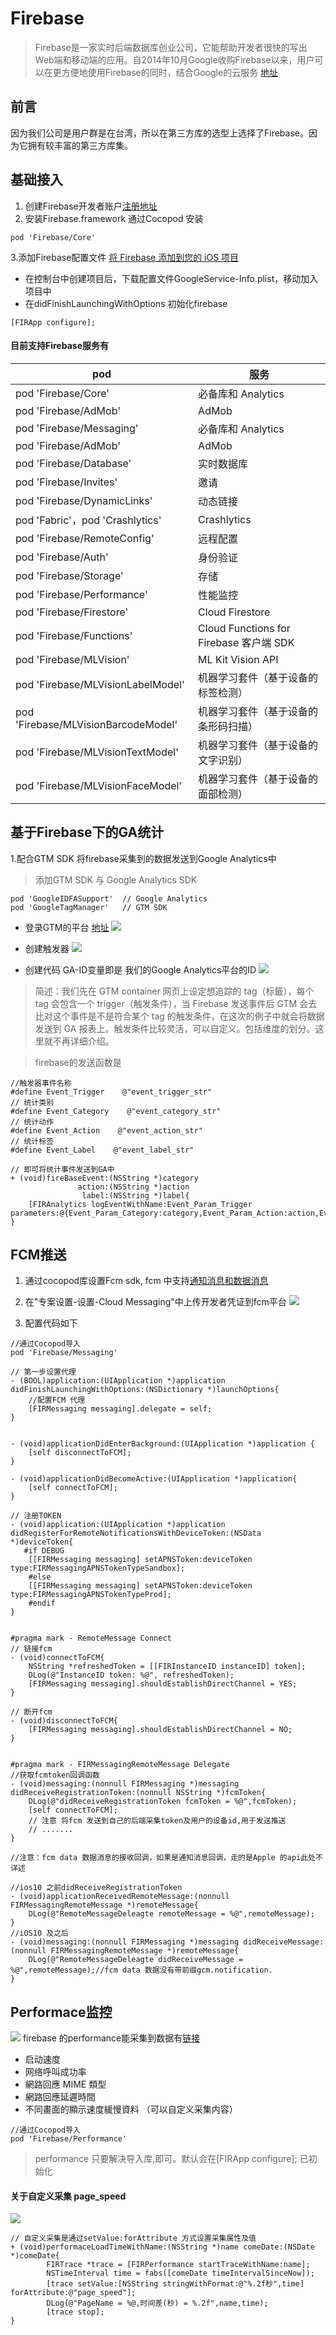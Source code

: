 # Firebase
> Firebase是一家实时后端数据库创业公司，它能帮助开发者很快的写出Web端和移动端的应用。自2014年10月Google收购Firebase以来，用户可以在更方便地使用Firebase的同时，结合Google的云服务 [地址](https://firebase.google.cn/)

## 前言
因为我们公司是用户群是在台湾，所以在第三方库的选型上选择了Firebase。因为它拥有较丰富的第三方库集。


## 基础接入

1. 创建Firebase开发者账户[注册地址](https://www.firebase.com/login/)
2. 安装Firebase.framework
通过Cocopod 安装
```
pod 'Firebase/Core'
```
3.添加Firebase配置文件 [将 Firebase 添加到您的 iOS 项目](https://firebase.google.com/docs/ios/setup?authuser=0)
- 在控制台中创建项目后，下载配置文件GoogleService-Info.plist，移动加入项目中
- 在didFinishLaunchingWithOptions 初始化firebase

```
[FIRApp configure]; 
```


#### 目前支持Firebase服务有

pod | 服务
---|---
pod 'Firebase/Core' | 必备库和 Analytics
pod 'Firebase/AdMob' | AdMob
pod 'Firebase/Messaging' | 必备库和 Analytics
pod 'Firebase/AdMob' | AdMob
pod 'Firebase/Database'	| 实时数据库
pod 'Firebase/Invites'	| 邀请
pod 'Firebase/DynamicLinks'| 	动态链接
pod 'Fabric'，pod 'Crashlytics' |	Crashlytics
pod 'Firebase/RemoteConfig'	|远程配置
pod 'Firebase/Auth' |	身份验证
pod 'Firebase/Storage' |	存储
pod 'Firebase/Performance' |	性能监控
pod 'Firebase/Firestore' |	Cloud Firestore
pod 'Firebase/Functions' |	Cloud Functions for Firebase 客户端 SDK
pod 'Firebase/MLVision' |	ML Kit Vision API
pod 'Firebase/MLVisionLabelModel'	| 机器学习套件（基于设备的标签检测）
pod 'Firebase/MLVisionBarcodeModel'	| 机器学习套件（基于设备的条形码扫描）
pod 'Firebase/MLVisionTextModel'	| 机器学习套件（基于设备的文字识别）
pod 'Firebase/MLVisionFaceModel'	| 机器学习套件（基于设备的面部检测）


## 基于Firebase下的GA统计
1.配合GTM SDK 将firebase采集到的数据发送到Google Analytics中

> 添加GTM SDK 与 Google Analytics SDK
```
pod 'GoogleIDFASupport'  // Google Analytics 
pod 'GoogleTagManager'   // GTM SDK
```
- 登录GTM的平台 [地址](https://tagmanager.google.com/?hl=zh_CN#/org/xM83TFWlQfiVaBKyzHY6Zw)
![](https://diycode.b0.upaiyun.com/photo/2018/a84c1fec08ac8f33d48ca1b98107fcce.png)

- 创建触发器
![](https://diycode.b0.upaiyun.com/photo/2018/feaf43c0472d7aa32f8393d66dbf9a05.png)

- 创建代码  GA-ID变量即是 我们的Google Analytics平台的ID
![](https://diycode.b0.upaiyun.com/photo/2018/811cc75e1669adfa45b74bb881a12590.png)

> 简述：我们先在 GTM container 网页上设定想追踪的 tag（标籤），每个 tag 会包含一个 trigger（触发条件），当 Firebase 发送事件后 GTM 会去比对这个事件是不是符合某个 tag 的触发条件，在这次的例子中就会将数据发送到 GA 报表上。触发条件比较灵活，可以自定义。包括维度的划分。这里就不再详细介绍。



> firebase的发送函数是

```
//触发器事件名称
#define Event_Trigger    @"event_trigger_str"
// 统计类别
#define Event_Category    @"event_category_str"
// 统计动作
#define Event_Action    @"event_action_str"
// 统计标签
#define Event_Label    @"event_label_str"
              
// 即可将统计事件发送到GA中              
+ (void)fireBaseEvent:(NSString *)category
               action:(NSString *)action
                label:(NSString *)label{
    [FIRAnalytics logEventWithName:Event_Param_Trigger parameters:@{Event_Param_Category:category,Event_Param_Action:action,Event_Param_Label:label}];
}           
```

## FCM推送
1. 通过cocopod库设置Fcm sdk, fcm 中支持[通知消息和数据消息](https://firebase.google.com/docs/cloud-messaging/concept-options?authuser=0)
2. 在"专案设置-设置-Cloud Messaging"中上传开发者凭证到fcm平台
![](https://diycode.b0.upaiyun.com/photo/2018/21cff7806d0adf99edbd6e8017ec1f73.png)

3. 配置代码如下

```
//通过Cocopod导入
pod 'Firebase/Messaging'
```


```
// 第一步设置代理
- (BOOL)application:(UIApplication *)application didFinishLaunchingWithOptions:(NSDictionary *)launchOptions{
    //配置FCM 代理
    [FIRMessaging messaging].delegate = self;
}


- (void)applicationDidEnterBackground:(UIApplication *)application {
    [self disconnectToFCM];
}

- (void)applicationDidBecomeActive:(UIApplication *)application{
    [self connectToFCM];
}

// 注册TOKEN
- (void)application:(UIApplication *)application didRegisterForRemoteNotificationsWithDeviceToken:(NSData *)deviceToken{
   #if DEBUG
    [[FIRMessaging messaging] setAPNSToken:deviceToken type:FIRMessagingAPNSTokenTypeSandbox];
    #else
    [[FIRMessaging messaging] setAPNSToken:deviceToken type:FIRMessagingAPNSTokenTypeProd];
    #endif
}


#pragma mark - RemoteMessage Connect
// 链接fcm
- (void)connectToFCM{
    NSString *refreshedToken = [[FIRInstanceID instanceID] token];
    DLog(@"InstanceID token: %@", refreshedToken);
    [FIRMessaging messaging].shouldEstablishDirectChannel = YES;
}

// 断开fcm
- (void)disconnectToFCM{
    [FIRMessaging messaging].shouldEstablishDirectChannel = NO;
}


#pragma mark - FIRMessagingRemoteMessage Delegate
//获取fcmtoken回调函数
- (void)messaging:(nonnull FIRMessaging *)messaging didReceiveRegistrationToken:(nonnull NSString *)fcmToken{
    DLog(@"didReceiveRegistrationToken fcmToken = %@",fcmToken);
    [self connectToFCM];
    // 注意 将fcm 发送到自己的后端采集token及用户的设备id,用于发送推送
    // .......
}

//注意：fcm data 数据消息的接收回调，如果是通知消息回调，走的是Apple 的api此处不详述

//ios10 之前didReceiveRegistrationToken
- (void)applicationReceivedRemoteMessage:(nonnull FIRMessagingRemoteMessage *)remoteMessage{
    DLog(@"RemoteMessageDeleagte remoteMessage = %@",remoteMessage);
}
//iOS10 及之后
- (void)messaging:(nonnull FIRMessaging *)messaging didReceiveMessage:(nonnull FIRMessagingRemoteMessage *)remoteMessage{
    DLog(@"RemoteMessageDeleagte didReceiveMessage = %@",remoteMessage);//fcm data 数据没有带前缀gcm.notification.
}
```

## Performace监控
![](https://diycode.b0.upaiyun.com/photo/2018/59f8163876b9559cfb5aaf41ccb4e1a9.png)
firebase 的performance能采集到数据有[链接](https://support.google.com/firebase/answer/6318039?hl=zh-Hans)
- 启动速度
- 网络呼叫成功率
- 網路回應 MIME 類型
- 網路回應延遲時間
- 不同畫面的顯示速度緩慢資料 （可以自定义采集内容）
```
//通过Cocopod导入
pod 'Firebase/Performance'
```
 > performance 只要解决导入库,即可。默认会在[FIRApp configure]; 已初始化
 
#### 关于自定义采集 page_speed
![](https://diycode.b0.upaiyun.com/photo/2018/ab4d6f78b511c48298d73df7c2b98585.png) 
```
// 自定义采集是通过setValue:forAttribute 方式设置采集属性及值
+ (void)performaceLoadTimeWithName:(NSString *)name comeDate:(NSDate *)comeDate{
        FIRTrace *trace = [FIRPerformance startTraceWithName:name];
        NSTimeInterval time = fabs([comeDate timeIntervalSinceNow]);
        [trace setValue:[NSString stringWithFormat:@"%.2f秒",time] forAttribute:@"page_speed"];
        DLog(@"PageName = %@,时间差(秒) = %.2f",name,time);
        [trace stop];
}
```





